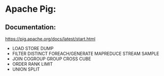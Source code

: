 # Apache Pig:

## Documentation:
https://pig.apache.org/docs/latest/start.html



* LOAD STORE DUMP
* FILTER DISTINCT FOREACH/GENERATE MAPREDUCE STREAM SAMPLE
* JOIN COGROUP GROUP CROSS CUBE 
* ORDER RANK LIMIT
* UNION SPLIT

